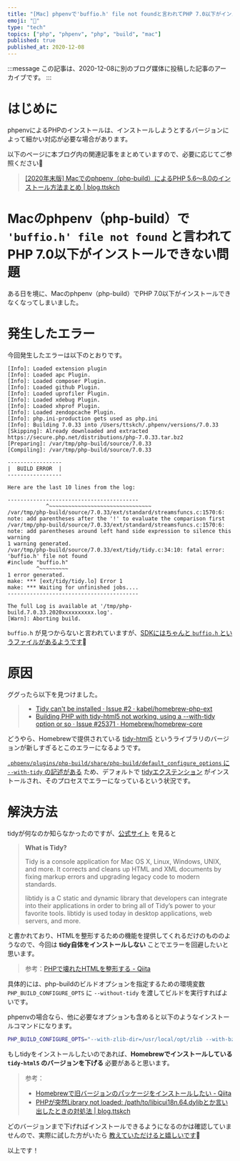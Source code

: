 ```yaml
---
title: "[Mac] phpenvで'buffio.h' file not foundと言われてPHP 7.0以下がインストールできない問題"
emoji: "🐘"
type: "tech"
topics: ["php", "phpenv", "php", "build", "mac"]
published: true
published_at: 2020-12-08
---
```


:::message
この記事は、2020-12-08に別のブログ媒体に投稿した記事のアーカイブです。
:::

# はじめに

phpenvによるPHPのインストールは、インストールしようとするバージョンによって細かい対応が必要な場合があります。

以下のページに本ブログ内の関連記事をまとめていますので、必要に応じてご参照ください🙏

> [[2020年末版] Macでのphpenv（php-build）によるPHP 5.6〜8.0のインストール方法まとめ | blog.ttskch](https://blog.ttskch.com/mac-phpenv-php-build/)

# Macのphpenv（php-build）で `'buffio.h' file not found` と言われてPHP 7.0以下がインストールできない問題

ある日を境に、Macのphpenv（php-build）でPHP 7.0以下がインストールできなくなってしまいました。

# 発生したエラー

今回発生したエラーは以下のとおりです。

```
[Info]: Loaded extension plugin
[Info]: Loaded apc Plugin.
[Info]: Loaded composer Plugin.
[Info]: Loaded github Plugin.
[Info]: Loaded uprofiler Plugin.
[Info]: Loaded xdebug Plugin.
[Info]: Loaded xhprof Plugin.
[Info]: Loaded zendopcache Plugin.
[Info]: php.ini-production gets used as php.ini
[Info]: Building 7.0.33 into /Users/ttskch/.phpenv/versions/7.0.33
[Skipping]: Already downloaded and extracted https://secure.php.net/distributions/php-7.0.33.tar.bz2
[Preparing]: /var/tmp/php-build/source/7.0.33
[Compiling]: /var/tmp/php-build/source/7.0.33

-----------------
|  BUILD ERROR  |
-----------------

Here are the last 10 lines from the log:

-----------------------------------------
            ^~~~~~~~~~~~~~~~~~~~~~~~~~~~~~~~~
/var/tmp/php-build/source/7.0.33/ext/standard/streamsfuncs.c:1570:6: note: add parentheses after the '!' to evaluate the comparison first
/var/tmp/php-build/source/7.0.33/ext/standard/streamsfuncs.c:1570:6: note: add parentheses around left hand side expression to silence this warning
1 warning generated.
/var/tmp/php-build/source/7.0.33/ext/tidy/tidy.c:34:10: fatal error: 'buffio.h' file not found
#include "buffio.h"
         ^~~~~~~~~~
1 error generated.
make: *** [ext/tidy/tidy.lo] Error 1
make: *** Waiting for unfinished jobs....
-----------------------------------------

The full Log is available at '/tmp/php-build.7.0.33.2020xxxxxxxxxx.log'.
[Warn]: Aborting build.
```

`buffio.h` が見つからないと言われていますが、[SDKにはちゃんと `buffio.h` というファイルがあるようです](https://github.com/phracker/MacOSX-SDKs/blob/254fd13b86a740f508f77c03a096e24c74aa7f73/MacOSX10.15.sdk/usr/include/tidy/buffio.h)🤔

# 原因

ググったら以下を見つけました。

> * [Tidy can't be installed · Issue #2 · kabel/homebrew-php-ext](https://github.com/kabel/homebrew-php-ext/issues/2)
> * [Building PHP with tidy-html5 not working, using a --with-tidy option or so · Issue #25371 · Homebrew/homebrew-core](https://github.com/Homebrew/homebrew-core/issues/25371)

どうやら、Homebrewで提供されている [tidy-html5](https://github.com/htacg/tidy-html5) というライブラリのバージョンが新しすぎるとこのエラーになるようです。

[`.phpenv/plugins/php-build/share/php-build/default_configure_options` に `--with-tidy` の記述がある](https://github.com/php-build/php-build/blob/3b45ba2303454fe19670650faea52484cd6c7bbf/share/php-build/default_configure_options#L14) ため、デフォルトで [tidyエクステンション](https://www.php.net/manual/ja/book.tidy.php) がインストールされ、そのプロセスでエラーになっているという状況です。

# 解決方法

tidyが何なのか知らなかったのですが、[公式サイト](http://www.html-tidy.org/) を見ると

> **What is Tidy?**
> 
> Tidy is a console application for Mac OS X, Linux, Windows, UNIX, and more. It corrects and cleans up HTML and XML documents by fixing markup errors and upgrading legacy code to modern standards.
> 
> libtidy is a C static and dynamic library that developers can integrate into their applications in order to bring all of Tidy’s power to your favorite tools. libtidy is used today in desktop applications, web servers, and more.

と書かれており、HTMLを整形するための機能を提供してくれるだけのもののようなので、今回は **tidy自体をインストールしない** ことでエラーを回避したいと思います。

> 参考：[PHPで壊れたHTMLを整形する - Qiita](https://qiita.com/mpyw/items/58c7aa797d7735469e3a)

具体的には、php-buildのビルドオプションを指定するための環境変数 `PHP_BUILD_CONFIGURE_OPTS` に `--without-tidy` を渡してビルドを実行すればよいです。

phpenvの場合なら、他に必要なオプションも含めると以下のようなインストールコマンドになります。

```bash
PHP_BUILD_CONFIGURE_OPTS="--with-zlib-dir=/usr/local/opt/zlib --with-bz2=/usr/local/opt/bzip2 --with-jpeg-dir=/usr/local/opt/libjpeg --with-png-dir=/usr/local/opt/libpng --with-curl=/usr/local/opt/curl --with-iconv=/usr/local/opt/libiconv --with-libedit=/usr/local/opt/libedit --without-tidy" phpenv install 7.0.33
```

もしtidyをインストールしたいのであれば、**Homebrewでインストールしている `tidy-html5` のバージョンを下げる** 必要があると思います。

> 参考：
>
> * [Homebrewで旧バージョンのパッケージをインストールしたい - Qiita](https://qiita.com/KyoheiG3/items/912bcc27462871487845)
> * [PHPが突然Library not loaded: /path/to/libicui18n.64.dylibとか言い出したときの対処法 | blog.ttskch](https://blog.ttskch.com/php-library-not-loaded-libicui18n64dylib/)

どのバージョンまで下げればインストールできるようになるのかは確認していませんので、実際に試した方がいたら [教えていただけると嬉しいです](https://twitter.com/ttskch)🙏

以上です！
